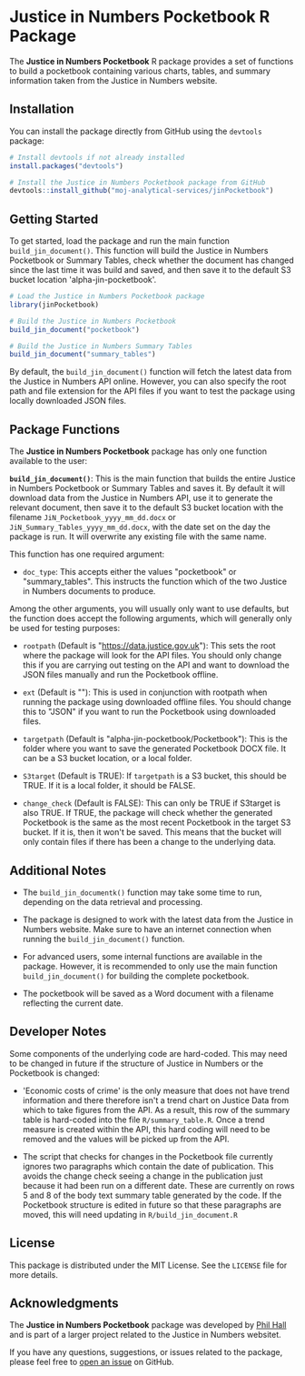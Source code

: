 # Justice in Numbers Pocketbook R Package

The **Justice in Numbers Pocketbook** R package provides a set of functions to build a pocketbook containing various charts, tables, and summary information taken from the Justice in Numbers website. 

## Installation

You can install the package directly from GitHub using the `devtools` package:

```R
# Install devtools if not already installed
install.packages("devtools")

# Install the Justice in Numbers Pocketbook package from GitHub
devtools::install_github("moj-analytical-services/jinPocketbook")
```

## Getting Started

To get started, load the package and run the main function `build_jin_document()`. This function will build the Justice in Numbers Pocketbook or Summary Tables, check whether the document has changed since the last time it was build and saved, and then save it to the default S3 bucket location 'alpha-jin-pocketbook'.

```R
# Load the Justice in Numbers Pocketbook package
library(jinPocketbook)

# Build the Justice in Numbers Pocketbook
build_jin_document("pocketbook")

# Build the Justice in Numbers Summary Tables
build_jin_document("summary_tables")
```

By default, the `build_jin_document()` function will fetch the latest data from the Justice in Numbers API online. However, you can also specify the root path and file extension for the API files if you want to test the package using locally downloaded JSON files. 

## Package Functions

The **Justice in Numbers Pocketbook** package has only one function available to the user:

**`build_jin_document()`**: This is the main function that builds the entire Justice in Numbers Pocketbook or Summary Tables and saves it. By default it will download data from the Justice in Numbers API, use it to generate the relevant document, then save it to the default S3 bucket location with the filename `JiN_Pocketbook_yyyy_mm_dd.docx` or `JiN_Summary_Tables_yyyy_mm_dd.docx`, with the date set on the day the package is run. It will overwrite any existing file with the same name.

This function has one required argument:

- `doc_type`: This accepts either the values "pocketbook" or "summary_tables". This instructs the function which of the two Justice in Numbers documents to produce.

Among the other arguments, you will usually only want to use defaults, but the function does accept the following arguments, which will generally only be used for testing purposes:

 - `rootpath` (Default is "https://data.justice.gov.uk"): This sets the root where the package will look for the API files. You should only change this if you are carrying out testing on the API and want to download the JSON files manually and run the Pocketbook offline.

- `ext` (Default is ""): This is used in conjunction with rootpath when running the package using downloaded offline files. You should change this to "JSON" if you want to run the Pocketbook using downloaded files.

 - `targetpath` (Default is "alpha-jin-pocketbook/Pocketbook"): This is the folder where you want to save the generated Pocketbook DOCX file. It can be a S3 bucket location, or a local folder.
 
 - `S3target` (Default is TRUE): If `targetpath` is a S3 bucket, this should be TRUE. If it is a local folder, it should be FALSE.
 
 - `change_check` (Default is FALSE): This can only be TRUE if S3target is also TRUE. If TRUE, the package will check whether the generated Pocketbook is the same as the most recent Pocketbook in the target S3 bucket. If it is, then it won't be saved. This means that the bucket will only contain files if there has been a change to the underlying data.

## Additional Notes

- The `build_jin_documentk()` function may take some time to run, depending on the data retrieval and processing.

- The package is designed to work with the latest data from the Justice in Numbers website. Make sure to have an internet connection when running the `build_jin_document()` function.

- For advanced users, some internal functions are available in the package. However, it is recommended to only use the main function `build_jin_document()` for building the complete pocketbook.

- The pocketbook will be saved as a Word document with a filename reflecting the current date.

## Developer Notes

Some components of the underlying code are hard-coded. This may need to be changed in future if the structure of Justice in Numbers or the Pocketbook is changed:

 - 'Economic costs of crime' is the only measure that does not have trend information and there therefore isn't a trend chart on Justice Data from which to take figures from the API. As a result, this row of the summary table is hard-coded into the file `R/summary_table.R`. Once a trend measure is created within the API, this hard coding will need to be removed and the values will be picked up from the API.

 - The script that checks for changes in the Pocketbook file currently ignores two paragraphs which contain the date of publication. This avoids the change check seeing a change in the publication just because it had been run on a different date. These are currently on rows 5 and 8 of the body text summary table generated by the code. If the Pocketbook structure is edited in future so that these paragraphs are moved, this will need updating in `R/build_jin_document.R` 

## License

This package is distributed under the MIT License. See the `LICENSE` file for more details.

## Acknowledgments

The **Justice in Numbers Pocketbook** package was developed by [Phil Hall](https://github.com/phil-hall-moj) and is part of a larger project related to the Justice in Numbers websitet.

If you have any questions, suggestions, or issues related to the package, please feel free to [open an issue](https://github.com/moj-analytical-services/jinPocketbook/issues) on GitHub.

